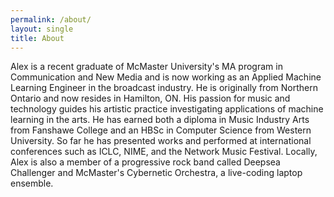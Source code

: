 ```yaml
---
permalink: /about/
layout: single
title: About
---
```


Alex is a recent graduate of McMaster University's MA program in Communication and New Media and is now working as an Applied Machine Learning Engineer in the broadcast industry. He is originally from Northern Ontario and now resides in Hamilton, ON. His passion for music and technology guides his artistic practice investigating applications of machine learning in the arts. He has earned both a diploma in Music Industry Arts from Fanshawe College and an HBSc in Computer Science from Western University. So far he has presented works and performed at international conferences such as ICLC, NIME, and the Network Music Festival. Locally, Alex is also a member of a progressive rock band called Deepsea Challenger and McMaster's Cybernetic Orchestra, a live-coding laptop ensemble.
